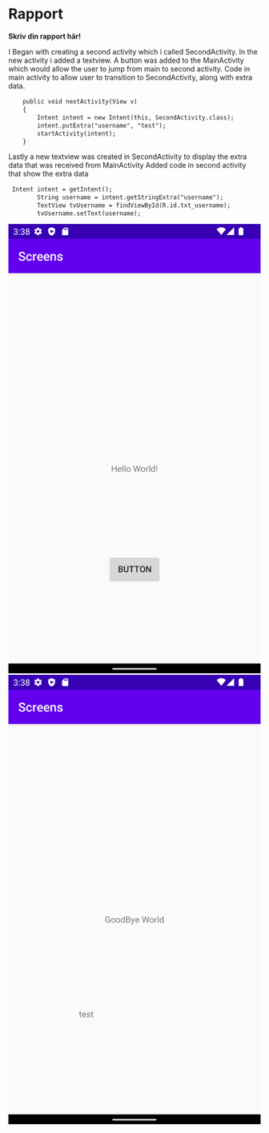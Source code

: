 
# Rapport

**Skriv din rapport här!**

I Began with creating a second activity which i called SecondActivity.
In the new activity i added a textview.
A button was added to the MainActivity which would allow the user to jump from main to second activity.
Code in main activity to allow user to transition to SecondActivity, along with extra data.
```
    public void nextActivity(View v)
    {
        Intent intent = new Intent(this, SecondActivity.class);
        intent.putExtra("username", "test");
        startActivity(intent);
    }
```
Lastly a new textview was created in SecondActivity to display the extra data that was received from MainActivity
Added code in second activity that show the extra data
```
 Intent intent = getIntent();
        String username = intent.getStringExtra("username");
        TextView tvUsername = findViewById(R.id.txt_username);
        tvUsername.setText(username);
```

![](FirstActivity.png)
![](SecondActivity.png)

